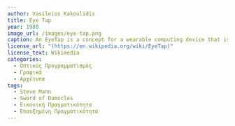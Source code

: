 ```yaml
---
author: Vasileios Kakoulidis
title: Eye Tap
year: 1980
image_url: /images/eye-tap.png
caption: An EyeTap is a concept for a wearable computing device that is worn in front of the eye that acts as a camera to record the scene available to the eye as well as a display to superimpose computer-generated imagery on the original scene available to the eye.
license_url: "(https://en.wikipedia.org/wiki/EyeTap)"
license_text: Wikimedia
categories:
  - Οπτικός Προγραμματισμός
  - Γραφικά
  - Αρχέτυπα
tags:
  - Steve Mann
  - Sword of Damocles
  - Εικονική Πραγματικότητα
  - Επαυξημένη Πραγματικότητα
---
```

